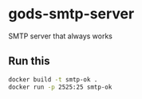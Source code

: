 # gods-smtp-server
SMTP server that always works
## Run this
```bash
docker build -t smtp-ok .
docker run -p 2525:25 smtp-ok
```